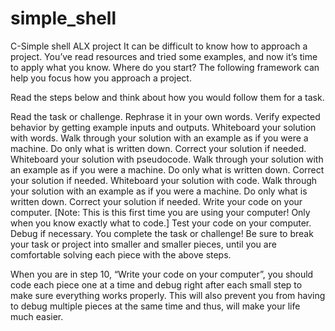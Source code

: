 # simple_shell
C-Simple shell ALX project
It can be difficult to know how to approach a project. You’ve read resources and tried some examples, and now it’s time to apply what you know. Where do you start? The following framework can help you focus how you approach a project.

Read the steps below and think about how you would follow them for a task.

Read the task or challenge.
Rephrase it in your own words.
Verify expected behavior by getting example inputs and outputs.
Whiteboard your solution with words.
Walk through your solution with an example as if you were a machine. Do only what is written down. Correct your solution if needed.
Whiteboard your solution with pseudocode.
Walk through your solution with an example as if you were a machine. Do only what is written down. Correct your solution if needed.
Whiteboard your solution with code.
Walk through your solution with an example as if you were a machine. Do only what is written down. Correct your solution if needed.
Write your code on your computer. [Note: This is this first time you are using your computer! Only when you know exactly what to code.]
Test your code on your computer.
Debug if necessary.
You complete the task or challenge!
Be sure to break your task or project into smaller and smaller pieces, until you are comfortable solving each piece with the above steps.

When you are in step 10, “Write your code on your computer”, you should code each piece one at a time and debug right after each small step to make sure everything works properly. This will also prevent you from having to debug multiple pieces at the same time and thus, will make your life much easier.
